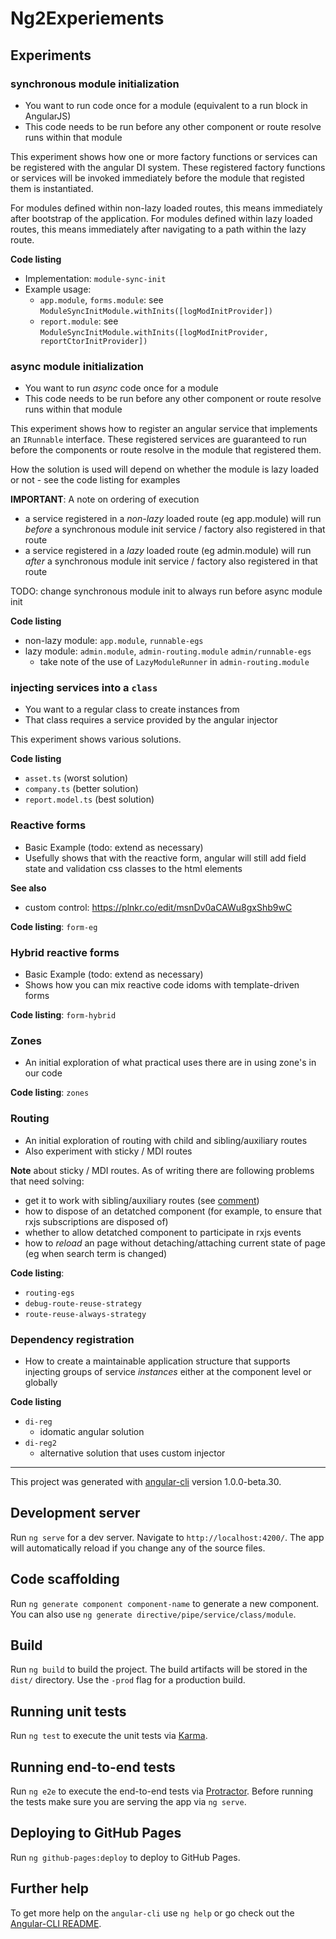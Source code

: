 # Ng2Experiements

## Experiments

### synchronous module initialization

* You want to run code once for a module (equivalent to a run block in AngularJS)
* This code needs to be run before any other component or route resolve runs within that module

This experiment shows how one or more factory functions or services can be registered with the angular DI system. These registered factory functions or services
will be invoked immediately before the module that registed them is instantiated.

For modules defined within non-lazy loaded routes, this means immediately after bootstrap of the application.
For modules defined within lazy loaded routes, this means immediately after navigating to a path within the lazy route.

**Code listing**

* Implementation: `module-sync-init`
* Example usage:
    * `app.module`, `forms.module`: see `ModuleSyncInitModule.withInits([logModInitProvider])`
    * `report.module`: see `ModuleSyncInitModule.withInits([logModInitProvider, reportCtorInitProvider])`


### async module initialization

* You want to run *async* code once for a module
* This code needs to be run before any other component or route resolve runs within that module

This experiment shows how to register an angular service that implements an `IRunnable` interface. These registered services are guaranteed to run before the 
components or route resolve in the module that registered them.

How the solution is used will depend on whether the module is lazy loaded or not - see the code listing for examples

**IMPORTANT**: A note on ordering of execution

* a service registered in a *non-lazy* loaded route (eg app.module) will run *before* a synchronous module init service / factory also registered in that route
* a service registered in a *lazy* loaded route (eg admin.module) will run *after* a synchronous module init service / factory also registered in that route

TODO: change synchronous module init to always run before async module init

**Code listing**

* non-lazy module: `app.module`, `runnable-egs`
* lazy module: `admin.module`, `admin-routing.module` `admin/runnable-egs`
    * take note of the use of `LazyModuleRunner` in `admin-routing.module`


### injecting services into a `class`

* You want to a regular class to create instances from
* That class requires a service provided by the angular injector

This experiment shows various solutions.

**Code listing**

* `asset.ts` (worst solution)
* `company.ts` (better solution)
* `report.model.ts` (best solution)


### Reactive forms

* Basic Example (todo: extend as necessary)
* Usefully shows that with the reactive form, angular will still add field state and validation css classes to the html elements

**See also**

* custom control: https://plnkr.co/edit/msnDv0aCAWu8gxShb9wC

**Code listing**: `form-eg`


### Hybrid reactive forms

* Basic Example (todo: extend as necessary)
* Shows how you can mix reactive code idoms with template-driven forms

**Code listing**: `form-hybrid`


### Zones

* An initial exploration of what practical uses there are in using zone's in our code

**Code listing**: `zones`

### Routing

* An initial exploration of routing with child and sibling/auxiliary routes
* Also experiment with sticky / MDI routes

**Note** about sticky / MDI routes. As of writing there are following problems that need solving:

* get it to work with sibling/auxiliary routes (see [comment](https://github.com/angular/angular/issues/13869#issuecomment-302315807))
* how to dispose of an detatched component (for example, to ensure that rxjs subscriptions are disposed of)
* whether to allow detatched component to participate in rxjs events
* how to *reload* an page without detaching/attaching current state of page (eg when search term is changed)

**Code listing**: 

* `routing-egs`
* `debug-route-reuse-strategy`
* `route-reuse-always-strategy`


### Dependency registration

* How to create a maintainable application structure that supports injecting groups of service *instances* either at the component level or globally

**Code listing**

* `di-reg`
    * idomatic angular solution
* `di-reg2`
    * alternative solution that uses custom injector

----

This project was generated with [angular-cli](https://github.com/angular/angular-cli) version 1.0.0-beta.30.

## Development server
Run `ng serve` for a dev server. Navigate to `http://localhost:4200/`. The app will automatically reload if you change any of the source files.

## Code scaffolding

Run `ng generate component component-name` to generate a new component. You can also use `ng generate directive/pipe/service/class/module`.

## Build

Run `ng build` to build the project. The build artifacts will be stored in the `dist/` directory. Use the `-prod` flag for a production build.

## Running unit tests

Run `ng test` to execute the unit tests via [Karma](https://karma-runner.github.io).

## Running end-to-end tests

Run `ng e2e` to execute the end-to-end tests via [Protractor](http://www.protractortest.org/).
Before running the tests make sure you are serving the app via `ng serve`.

## Deploying to GitHub Pages

Run `ng github-pages:deploy` to deploy to GitHub Pages.

## Further help

To get more help on the `angular-cli` use `ng help` or go check out the [Angular-CLI README](https://github.com/angular/angular-cli/blob/master/README.md).
